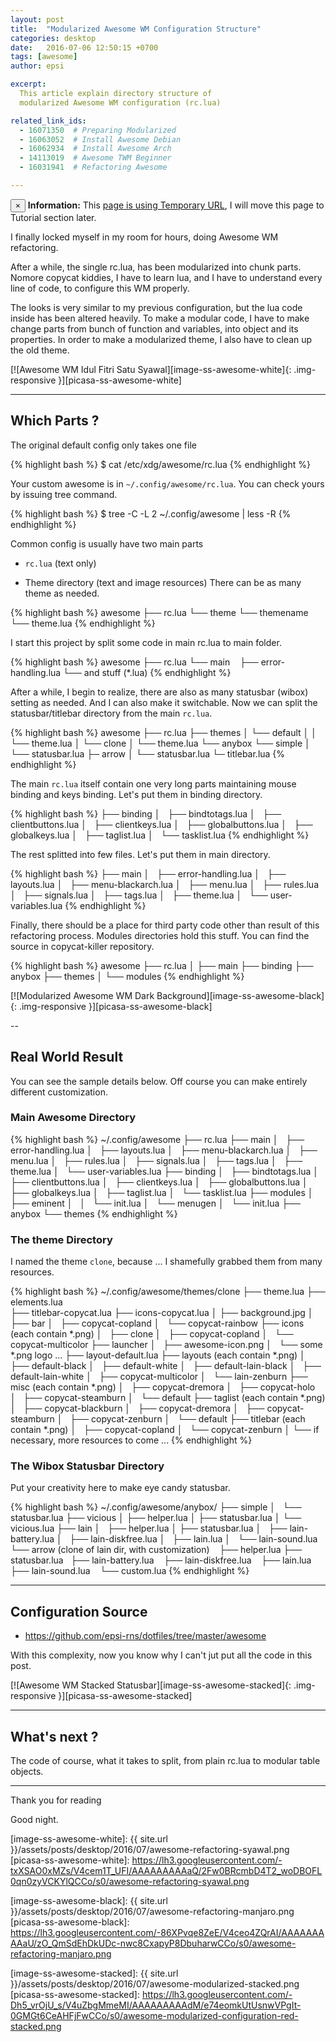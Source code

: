 ```yaml
---
layout: post
title:  "Modularized Awesome WM Configuration Structure"
categories: desktop
date:   2016-07-06 12:50:15 +0700
tags: [awesome]
author: epsi

excerpt:
  This article explain directory structure of
  modularized Awesome WM configuration (rc.lua)

related_link_ids:
  - 16071350  # Preparing Modularized
  - 16063052  # Install Awesome Debian
  - 16062934  # Install Awesome Arch
  - 14113019  # Awesome TWM Beginner
  - 16031941  # Refactoring Awesome

---
```


<div class="alert alert-dismissible alert-info">
  <button type="button" class="close" data-dismiss="alert">&times;</button>
  <strong>Information:</strong> This <a href="#" class="alert-link">page is using Temporary URL</a>,
  I will move this page to Tutorial section later.
</div>

I finally locked myself in my room for hours, doing Awesome WM refactoring.

After a while, the single rc.lua, has been modularized into chunk parts.
Nomore copycat kiddies, I have to learn lua,
and I have to understand every line of code, to configure this WM properly.

The looks is very similar to my previous configuration,
but the lua code inside has been altered heavily.
To make a modular code, I have to make change parts
from bunch of function and variables, into object and its properties.
In order to make a modularized theme, I also have to clean up the old theme.

[![Awesome WM Idul Fitri Satu Syawal][image-ss-awesome-white]{: .img-responsive }][picasa-ss-awesome-white]

-- -- --

## Which Parts ?

The original default config only takes one file

{% highlight bash %}
$ cat /etc/xdg/awesome/rc.lua
{% endhighlight %}

Your custom awesome is in <code class="code-file">~/.config/awesome/rc.lua</code>.
You can check yours by issuing tree command.

{% highlight bash %}
$ tree -C -L 2 ~/.config/awesome | less -R
{% endhighlight %}

Common config is usually have two main parts

* <code class="code-file">rc.lua</code> (text only)

* Theme directory (text and image resources)
  There can be as many theme as needed.

{% highlight bash %}
awesome
├── rc.lua
└── theme
    └── themename
        └── theme.lua
{% endhighlight %}  

I start this project by split some code in main rc.lua to main folder.

{% highlight bash %}
awesome
├── rc.lua
└── main
    ├── error-handling.lua
    └── and stuff (*.lua)
{% endhighlight %}


After a while, I begin to realize,
there are also as many statusbar (wibox) setting as needed.
And I can also make it switchable.
Now we can split the statusbar/titlebar directory from the main <code class="code-file">rc.lua</code>.

{% highlight bash %}
awesome
├── rc.lua
├── themes
│   └── default
│   │   └── theme.lua
│   └── clone
│       └── theme.lua
└── anybox
    └── simple
    │   └── statusbar.lua
    ├─ arrow
    │   └── statusbar.lua
    └─ titlebar.lua
{% endhighlight %}

The main <code class="code-file">rc.lua</code> itself contain one very long parts
maintaining mouse binding and keys binding.
Let's put them in binding directory.

{% highlight bash %}
├── binding
│   ├── bindtotags.lua
│   ├── clientbuttons.lua
│   ├── clientkeys.lua
│   ├── globalbuttons.lua
│   ├── globalkeys.lua
│   ├── taglist.lua
│   └── tasklist.lua
{% endhighlight %}

The rest splitted into few files.
Let's put them in main directory.

{% highlight bash %}
├── main
│   ├── error-handling.lua
│   ├── layouts.lua
│   ├── menu-blackarch.lua
│   ├── menu.lua
│   ├── rules.lua
│   ├── signals.lua
│   ├── tags.lua
│   ├── theme.lua
│   └── user-variables.lua
{% endhighlight %}

Finally, there should be a place for third party code
other than result of this refactoring process.
Modules directories hold this stuff.
You can find the source in copycat-killer repository.

{% highlight bash %}
awesome
├── rc.lua
│
├── main
├── binding
├── anybox
├── themes
│
└── modules
{% endhighlight %}

[![Modularized Awesome WM Dark Background][image-ss-awesome-black]{: .img-responsive }][picasa-ss-awesome-black]

--

## Real World Result

You can see the sample details below.
Off course you can make entirely different customization.

### Main Awesome Directory

{% highlight bash %}
~/.config/awesome
├── rc.lua
├── main
│   ├── error-handling.lua
│   ├── layouts.lua
│   ├── menu-blackarch.lua
│   ├── menu.lua
│   ├── rules.lua
│   ├── signals.lua
│   ├── tags.lua
│   ├── theme.lua
│   └── user-variables.lua
├── binding
│   ├── bindtotags.lua
│   ├── clientbuttons.lua
│   ├── clientkeys.lua
│   ├── globalbuttons.lua
│   ├── globalkeys.lua
│   ├── taglist.lua
│   └── tasklist.lua
├── modules
│   ├── eminent
│   │   └── init.lua
│   └── menugen
│       └── init.lua
├── anybox
└── themes
{% endhighlight %}

### The theme Directory

I named the theme <code>clone</code>, because ...
I shamefully grabbed them from many resources.

{% highlight bash %}
~/.config/awesome/themes/clone
├── theme.lua
├── elements.lua    
├── titlebar-copycat.lua
├── icons-copycat.lua
│
├── background.jpg
│
├── bar
│   ├── copycat-copland
│   └── copycat-rainbow
├── icons     (each contain *.png)
│   ├── clone
│   ├── copycat-copland
│   └── copycat-multicolor
├── launcher
│   ├── awesome-icon.png
│   └── some *.png logo ...
├── layout-default.lua
├── layouts     (each contain *.png)
│   ├── default-black
│   ├── default-white
│   ├── default-lain-black
│   ├── default-lain-white
│   ├── copycat-multicolor
│   └── lain-zenburn
├── misc        (each contain *.png)
│   ├── copycat-dremora
│   ├── copycat-holo
│   ├── copycat-steamburn
│   └── default
├── taglist     (each contain *.png)
│   ├── copycat-blackburn
│   ├── copycat-dremora
│   ├── copycat-steamburn
│   ├── copycat-zenburn
│   └── default
├── titlebar    (each contain *.png)
│   ├── copycat-copland
│   └── copycat-zenburn
│
└── if necessary, more resources to come ...
{% endhighlight %}

### The Wibox Statusbar Directory

Put your creativity here to make eye candy statusbar.

{% highlight bash %}
~/.config/awesome/anybox/
├── simple
│   └── statusbar.lua
├── vicious
│   ├── helper.lua
│   ├── statusbar.lua
│   └── vicious.lua
├── lain
│   ├── helper.lua
│   ├── statusbar.lua
│   ├── lain-battery.lua
│   ├── lain-diskfree.lua
│   ├── lain.lua
│   └── lain-sound.lua
└── arrow (clone of lain dir, with customization)
    ├── helper.lua
    ├── statusbar.lua 
    ├── lain-battery.lua
    ├── lain-diskfree.lua
    ├── lain.lua
    ├── lain-sound.lua
    └── custom.lua 
{% endhighlight %}

-- -- --

## Configuration Source

* <https://github.com/epsi-rns/dotfiles/tree/master/awesome>

With this complexity, now you know why
I can't jut put all the code in this post.

[![Awesome WM Stacked Statusbar][image-ss-awesome-stacked]{: .img-responsive }][picasa-ss-awesome-stacked]

-- -- --

## What's next ?

The code of course, what it takes to split,
from plain rc.lua to modular table objects.

-- -- --

Thank you for reading

Good night.


[//]: <> ( -- -- -- links below -- -- -- )

[image-ss-awesome-white]: {{ site.url }}/assets/posts/desktop/2016/07/awesome-refactoring-syawal.png
[picasa-ss-awesome-white]: https://lh3.googleusercontent.com/-txXSAO0xMZs/V4cem1T_UFI/AAAAAAAAAaQ/2Fw0BRcmbD4T2_woDBOFL0qn0zyVCKYlQCCo/s0/awesome-refactoring-syawal.png

[image-ss-awesome-black]: {{ site.url }}/assets/posts/desktop/2016/07/awesome-refactoring-manjaro.png
[picasa-ss-awesome-black]: https://lh3.googleusercontent.com/-86XPvqe8ZeE/V4ceo4ZQrAI/AAAAAAAAAaU/zO_QmSdEhDkUDc-nwc8CxapyP8DbuharwCCo/s0/awesome-refactoring-manjaro.png

[image-ss-awesome-stacked]: {{ site.url }}/assets/posts/desktop/2016/07/awesome-modularized-stacked.png
[picasa-ss-awesome-stacked]: https://lh3.googleusercontent.com/-Dh5_vrOjU_s/V4uZbgMmeMI/AAAAAAAAAdM/e74eomkUtUsnwVPgIt-0GMGt6CeAHFjFwCCo/s0/awesome-modularized-configuration-red-stacked.png
